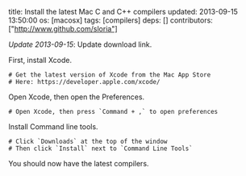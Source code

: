 title: Install the latest Mac C and C++ compilers
updated: 2013-09-15 13:50:00
os: [macosx]
tags: [compilers]
deps: []
contributors: ["http://www.github.com/sloria"] 

*Update 2013-09-15*: Update download link.

First, install Xcode.

```
# Get the latest version of Xcode from the Mac App Store
# Here: https://developer.apple.com/xcode/
```

Open Xcode, then open the Preferences.

```
# Open Xcode, then press `Command + ,` to open preferences
```

Install Command line tools.

```
# Click `Downloads` at the top of the window
# Then click `Install` next to `Command Line Tools`
```

You should now have the latest compilers.